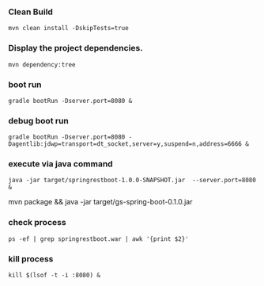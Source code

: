 
### Clean Build
`````
mvn clean install -DskipTests=true
`````


### Display the project dependencies.
`````
mvn dependency:tree
`````

### boot run
`````
gradle bootRun -Dserver.port=8080 &
`````

### debug boot run
`````
gradle bootRun -Dserver.port=8080 -Dagentlib:jdwp=transport=dt_socket,server=y,suspend=n,address=6666 &
`````

### execute via java command
`````
java -jar target/springrestboot-1.0.0-SNAPSHOT.jar  --server.port=8080 &
`````

mvn package && java -jar target/gs-spring-boot-0.1.0.jar

### check process
`````
ps -ef | grep springrestboot.war | awk '{print $2}'
`````

### kill process
`````
kill $(lsof -t -i :8080) &
`````